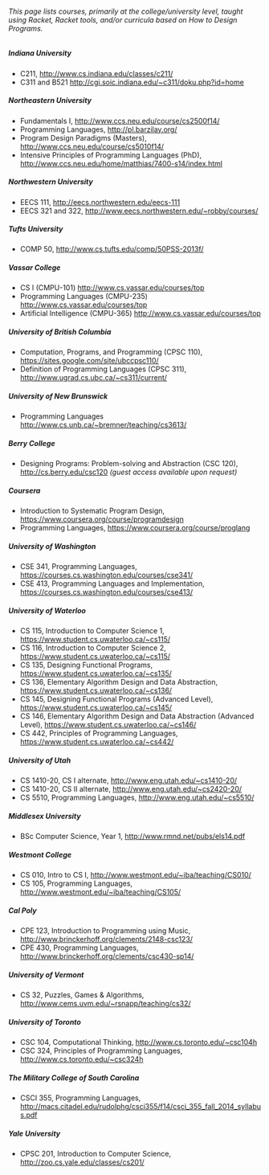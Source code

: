 ###### This page lists courses, primarily at the college/university level, taught using Racket, Racket tools, and/or curricula based on How to Design Programs.

##### Indiana University

* C211, http://www.cs.indiana.edu/classes/c211/
* C311 and B521 http://cgi.soic.indiana.edu/~c311/doku.php?id=home

##### Northeastern University

* Fundamentals I, http://www.ccs.neu.edu/course/cs2500f14/
* Programming Languages, http://pl.barzilay.org/
* Program Design Paradigms (Masters), http://www.ccs.neu.edu/course/cs5010f14/
* Intensive Principles of Programming Languages (PhD), http://www.ccs.neu.edu/home/matthias/7400-s14/index.html

##### Northwestern University

* EECS 111, http://eecs.northwestern.edu/eecs-111
* EECS 321 and 322, http://www.eecs.northwestern.edu/~robby/courses/

##### Tufts University

* COMP 50, http://www.cs.tufts.edu/comp/50PSS-2013f/

##### Vassar College

* CS I (CMPU-101) http://www.cs.vassar.edu/courses/top
* Programming Languages (CMPU-235) http://www.cs.vassar.edu/courses/top
* Artificial Intelligence (CMPU-365) http://www.cs.vassar.edu/courses/top

##### University of British Columbia

* Computation, Programs, and Programming (CPSC 110), https://sites.google.com/site/ubccpsc110/
* Definition of Programming Languages (CPSC 311), http://www.ugrad.cs.ubc.ca/~cs311/current/

##### University of New Brunswick 

* Programming Languages http://www.cs.unb.ca/~bremner/teaching/cs3613/

##### Berry College

* Designing Programs: Problem-solving and Abstraction (CSC 120), http://cs.berry.edu/csc120 _(guest access available upon request)_

##### Coursera

* Introduction to Systematic Program Design, https://www.coursera.org/course/programdesign
* Programming Languages, https://www.coursera.org/course/proglang

##### University of Washington
* CSE 341, Programming Languages, https://courses.cs.washington.edu/courses/cse341/
* CSE 413, Programming Languages and Implementation, https://courses.cs.washington.edu/courses/cse413/

##### University of Waterloo

* CS 115, Introduction to Computer Science 1, https://www.student.cs.uwaterloo.ca/~cs115/
* CS 116, Introduction to Computer Science 2, https://www.student.cs.uwaterloo.ca/~cs115/
* CS 135, Designing Functional Programs, https://www.student.cs.uwaterloo.ca/~cs135/
* CS 136, Elementary Algorithm Design and Data Abstraction, https://www.student.cs.uwaterloo.ca/~cs136/
* CS 145, Designing Functional Programs (Advanced Level), https://www.student.cs.uwaterloo.ca/~cs145/
* CS 146, Elementary Algorithm Design and Data Abstraction (Advanced Level), https://www.student.cs.uwaterloo.ca/~cs146/
* CS 442, Principles of Programming Languages, https://www.student.cs.uwaterloo.ca/~cs442/

##### University of Utah

* CS 1410-20, CS I alternate, http://www.eng.utah.edu/~cs1410-20/
* CS 1410-20, CS II alternate,  http://www.eng.utah.edu/~cs2420-20/
* CS 5510, Programming Languages, http://www.eng.utah.edu/~cs5510/

##### Middlesex University

* BSc Computer Science, Year 1, http://www.rmnd.net/pubs/els14.pdf

##### Westmont College

* CS 010, Intro to CS I, http://www.westmont.edu/~iba/teaching/CS010/
* CS 105, Programming Languages, http://www.westmont.edu/~iba/teaching/CS105/

##### Cal Poly

* CPE 123, Introduction to Programming using Music, http://www.brinckerhoff.org/clements/2148-csc123/
* CPE 430, Programming Languages, http://www.brinckerhoff.org/clements/csc430-sp14/

##### University of Vermont

* CS 32, Puzzles, Games & Algorithms, http://www.cems.uvm.edu/~rsnapp/teaching/cs32/

##### University of Toronto

* CSC 104, Computational Thinking, http://www.cs.toronto.edu/~csc104h
* CSC 324, Principles of Programming Languages, http://www.cs.toronto.edu/~csc324h

##### The Military College of South Carolina

* CSCI 355, Programming Languages, http://macs.citadel.edu/rudolphg/csci355/f14/csci_355_fall_2014_syllabus.pdf

##### Yale University

* CPSC 201, Introduction to Computer Science, http://zoo.cs.yale.edu/classes/cs201/
